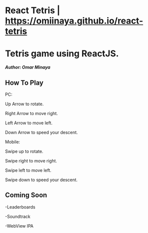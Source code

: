 # React Tetris | https://omiinaya.github.io/react-tetris

# Tetris game using ReactJS.

***Author: Omar Minaya***

## How To Play

PC:


Up Arrow to rotate.

Right Arrow to move right.

Left Arrow to move left.

Down Arrow to speed your descent.

Mobile:


Swipe up to rotate.

Swipe right to move right.

Swipe left to move left.

Swipe down to speed your descent.

## Coming Soon

-Leaderboards

-Soundtrack

-WebView IPA
